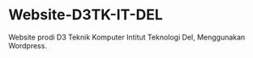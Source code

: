 # Website-D3TK-IT-DEL
Website prodi D3 Teknik Komputer Intitut Teknologi Del, Menggunakan Wordpress. 
